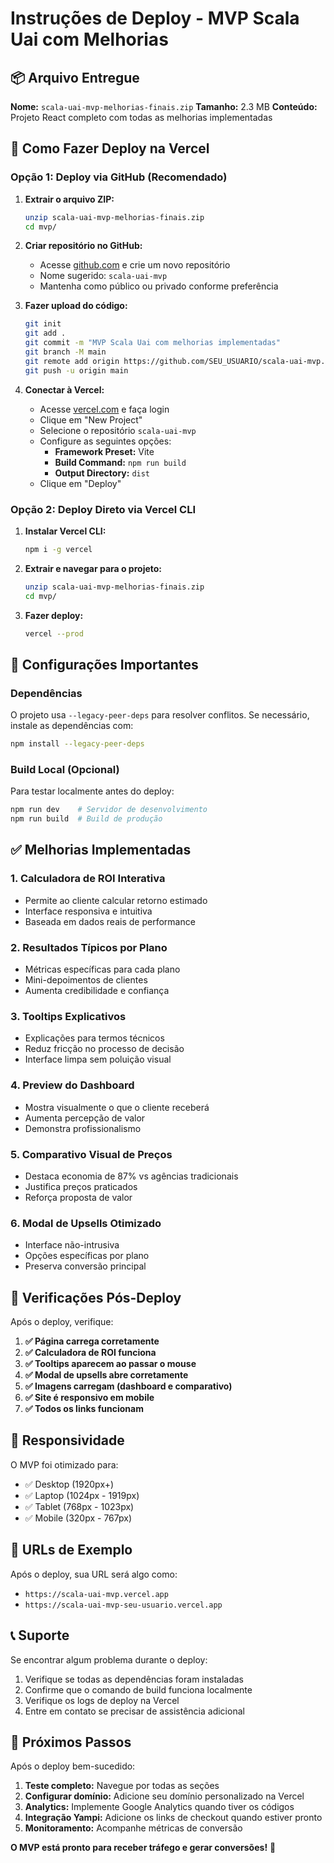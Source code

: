 # Instruções de Deploy - MVP Scala Uai com Melhorias

## 📦 Arquivo Entregue

**Nome:** `scala-uai-mvp-melhorias-finais.zip`
**Tamanho:** 2.3 MB
**Conteúdo:** Projeto React completo com todas as melhorias implementadas

## 🚀 Como Fazer Deploy na Vercel

### Opção 1: Deploy via GitHub (Recomendado)

1. **Extrair o arquivo ZIP:**
   ```bash
   unzip scala-uai-mvp-melhorias-finais.zip
   cd mvp/
   ```

2. **Criar repositório no GitHub:**
   - Acesse [github.com](https://github.com) e crie um novo repositório
   - Nome sugerido: `scala-uai-mvp`
   - Mantenha como público ou privado conforme preferência

3. **Fazer upload do código:**
   ```bash
   git init
   git add .
   git commit -m "MVP Scala Uai com melhorias implementadas"
   git branch -M main
   git remote add origin https://github.com/SEU_USUARIO/scala-uai-mvp.git
   git push -u origin main
   ```

4. **Conectar à Vercel:**
   - Acesse [vercel.com](https://vercel.com) e faça login
   - Clique em "New Project"
   - Selecione o repositório `scala-uai-mvp`
   - Configure as seguintes opções:
     - **Framework Preset:** Vite
     - **Build Command:** `npm run build`
     - **Output Directory:** `dist`
   - Clique em "Deploy"

### Opção 2: Deploy Direto via Vercel CLI

1. **Instalar Vercel CLI:**
   ```bash
   npm i -g vercel
   ```

2. **Extrair e navegar para o projeto:**
   ```bash
   unzip scala-uai-mvp-melhorias-finais.zip
   cd mvp/
   ```

3. **Fazer deploy:**
   ```bash
   vercel --prod
   ```

## 🔧 Configurações Importantes

### Dependências
O projeto usa `--legacy-peer-deps` para resolver conflitos. Se necessário, instale as dependências com:
```bash
npm install --legacy-peer-deps
```

### Build Local (Opcional)
Para testar localmente antes do deploy:
```bash
npm run dev    # Servidor de desenvolvimento
npm run build  # Build de produção
```

## ✅ Melhorias Implementadas

### 1. **Calculadora de ROI Interativa**
- Permite ao cliente calcular retorno estimado
- Interface responsiva e intuitiva
- Baseada em dados reais de performance

### 2. **Resultados Típicos por Plano**
- Métricas específicas para cada plano
- Mini-depoimentos de clientes
- Aumenta credibilidade e confiança

### 3. **Tooltips Explicativos**
- Explicações para termos técnicos
- Reduz fricção no processo de decisão
- Interface limpa sem poluição visual

### 4. **Preview do Dashboard**
- Mostra visualmente o que o cliente receberá
- Aumenta percepção de valor
- Demonstra profissionalismo

### 5. **Comparativo Visual de Preços**
- Destaca economia de 87% vs agências tradicionais
- Justifica preços praticados
- Reforça proposta de valor

### 6. **Modal de Upsells Otimizado**
- Interface não-intrusiva
- Opções específicas por plano
- Preserva conversão principal

## 🎯 Verificações Pós-Deploy

Após o deploy, verifique:

1. **✅ Página carrega corretamente**
2. **✅ Calculadora de ROI funciona**
3. **✅ Tooltips aparecem ao passar o mouse**
4. **✅ Modal de upsells abre corretamente**
5. **✅ Imagens carregam (dashboard e comparativo)**
6. **✅ Site é responsivo em mobile**
7. **✅ Todos os links funcionam**

## 📱 Responsividade

O MVP foi otimizado para:
- ✅ Desktop (1920px+)
- ✅ Laptop (1024px - 1919px)
- ✅ Tablet (768px - 1023px)
- ✅ Mobile (320px - 767px)

## 🔗 URLs de Exemplo

Após o deploy, sua URL será algo como:
- `https://scala-uai-mvp.vercel.app`
- `https://scala-uai-mvp-seu-usuario.vercel.app`

## 📞 Suporte

Se encontrar algum problema durante o deploy:

1. Verifique se todas as dependências foram instaladas
2. Confirme que o comando de build funciona localmente
3. Verifique os logs de deploy na Vercel
4. Entre em contato se precisar de assistência adicional

## 🎉 Próximos Passos

Após o deploy bem-sucedido:

1. **Teste completo:** Navegue por todas as seções
2. **Configurar domínio:** Adicione seu domínio personalizado na Vercel
3. **Analytics:** Implemente Google Analytics quando tiver os códigos
4. **Integração Yampi:** Adicione os links de checkout quando estiver pronto
5. **Monitoramento:** Acompanhe métricas de conversão

**O MVP está pronto para receber tráfego e gerar conversões!** 🚀

